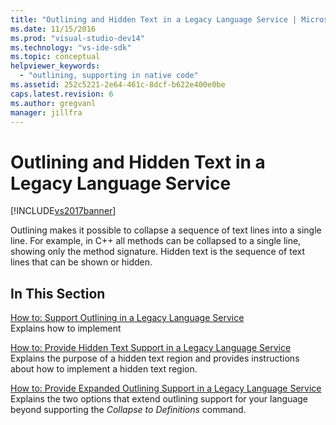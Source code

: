```yaml
---
title: "Outlining and Hidden Text in a Legacy Language Service | Microsoft Docs"
ms.date: 11/15/2016
ms.prod: "visual-studio-dev14"
ms.technology: "vs-ide-sdk"
ms.topic: conceptual
helpviewer_keywords: 
  - "outlining, supporting in native code"
ms.assetid: 252c5221-2e64-461c-8dcf-b622e400e0be
caps.latest.revision: 6
ms.author: gregvanl
manager: jillfra
---
```

# Outlining and Hidden Text in a Legacy Language Service
[!INCLUDE[vs2017banner](../../includes/vs2017banner.md)]

Outlining makes it possible to collapse a sequence of text lines into a single line. For example, in C++ all methods can be collapsed to a single line, showing only the method signature. Hidden text is the sequence of text lines that can be shown or hidden.  
  
## In This Section  
 [How to: Support Outlining in a Legacy Language Service](../../extensibility/internals/how-to-support-outlining-in-a-legacy-language-service.md)  
 Explains how to implement  
  
 [How to: Provide Hidden Text Support in a Legacy Language Service](../../extensibility/internals/how-to-provide-hidden-text-support-in-a-legacy-language-service.md)  
 Explains the purpose of a hidden text region and provides instructions about how to implement a hidden text region.  
  
 [How to: Provide Expanded Outlining Support in a Legacy Language Service](../../extensibility/internals/how-to-provide-expanded-outlining-support-in-a-legacy-language-service.md)  
 Explains the two options that extend outlining support for your language beyond supporting the *Collapse to Definitions* command.
